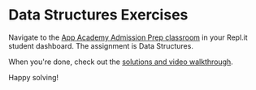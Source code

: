 # Data Structures Exercises

Navigate to the [App Academy Admission Prep classroom](https://repl.it/student/classrooms/3537) in your Repl.it student
dashboard. The assignment is Data Structures.

When you're done, check out the [solutions and video walkthrough][walkthrough].

Happy solving!

[walkthrough]: walkthrough.md
